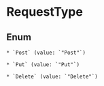
# RequestType

## Enum


    * `Post` (value: `"Post"`)

    * `Put` (value: `"Put"`)

    * `Delete` (value: `"Delete"`)



